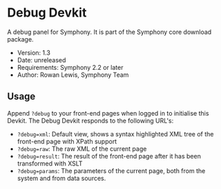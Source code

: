 # Debug Devkit

A debug panel for Symphony.
It is part of the Symphony core download package.

- Version: 1.3
- Date: unreleased
- Requirements: Symphony 2.2 or later
- Author: Rowan Lewis, Symphony Team

## Usage

Append `?debug` to your front-end pages when logged in to initialise this Devkit. The Debug Devkit responds to the following URL's:

- `?debug=xml`: Default view, shows a syntax highlighted XML tree of the front-end page with XPath support
- `?debug=raw`: The raw XML of the current page
- `?debug=result`: The result of the front-end page after it has been transformed with XSLT
- `?debug=params`: The parameters of the current page, both from the system and from data sources.